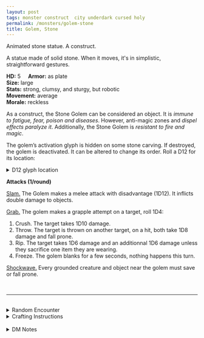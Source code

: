 ```yaml
---
layout: post
tags: monster construct  city underdark cursed holy
permalink: /monsters/golem-stone
title: Golem, Stone
---
```


Animated stone statue. A construct.

A statue made of solid stone. When it moves, it's in simplistic, straightforward gestures.

**HD:** 5  &nbsp; &nbsp;  **Armor:** as plate <br>
**Size:** large <br>
**Stats:** strong, clumsy, and sturgy, but robotic <br>
**Movement:** average <br>
**Morale:** reckless <br>

As a construct, the Stone Golem can be considered an object. It is *immune to fatigue, fear, poison and diseases*. However, anti-magic zones and *dispel effects paralyze it*. Additionally, the Stone Golem is *resistant to fire and magic*.

The golem’s activation glyph is hidden on some stone carving. If destroyed, the golem is deactivated. It can be altered to change its order. Roll a D12 for its location:
<details markdown="1">
<summary>D12 glyph location</summary>
1. Left Palm
1. Right Palm.
1. Sole of the Left Foot.
1. Sole of the Right Foot.
1. Inside of the Left Thigh.
1. Inside of the Right Thigh.
1. Left Armpit.
1. Right Armpit.
1. Top of the Head.
1. Nape.
</details>

**Attacks (1/round)**

<ins>Slam.</ins> The Golem makes a melee attack with disadvantage (1D12). It inflicts double damage to objects.

<ins>Grab.</ins> The golem makes a grapple attempt on a target, roll 1D4:
1. Crush. The target takes 1D10 damage.
1. Throw. The target is thrown on another target, on a hit, both take 1D8 damage and fall prone.
1. Rip. The target takes 1D6 damage and an additionnal 1D6 damage unless they sacrifice one item they are wearing.
1. Freeze. The golem blanks for a few seconds, nothing happens this turn.

<ins>Shockwave.</ins> Every grounded creature and object near the golem must save or fall prone.

<br>

---

<br> 

<details markdown="1">
<summary>Random Encounter</summary>

1. **Monster:** 1 stone golem.
1. **Lair:** A stone alcove engraved with arcane runes. <br>	&nbsp; OR <br>	**Omen:** Very, very ehavy footsteps.
1. **Spoor:** An object that is guarded by the golem.
1. **Tracks:** Very straight, very heavy foot tracks.
1. **Trace:** A stone statue. 
1. **Trace:** A boulder that could only have been moved by a colossal strenght.
</details>

<details markdown="1">
<summary>Crafting Instructions</summary>

Creating an stone golem takes 4 Spell Dices and the equivalent of 4 [treasures](https://saltygoo.github.io/2020/11/10/extra-rules#treasures) in stone. Roll 1D6 to know the result. Add 1 to your roll for each additional spell dice spent.

1. Explodes (4D6)
1. Berserk.
1. Will work for 1 mission.
1. Roll again after the next mission.
1. Very vulnerable glyph location.
1. It is perfectly under your control.
</details>

<br> 

<details markdown="1">
<summary>DM Notes</summary>
This is a streamlining of Arnold K's amazing take on the [golem](https://goblinpunch.blogspot.com/2019/11/golems.html). Traditionally, stone golems have a slow ability, which never made sense to me, so I added a shockwave that allows it to prevent unsuspecting adventurers from running away. — SaltyGoo
</details>
